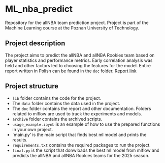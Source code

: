# ML_nba_predict
Repository for the allNBA team prediction project. Project is part of the Machine Learning course at the Poznan University of Technology.
## Project description
The project aims to predict the allNBA and allNBA Rookies team based on player statistics and performance metrics. Early correlation analysis was held and other factors led to choosing the features for the model. Entire report written in Polish can be found in the `doc` folder. [Report link](doc/Report.md)
## Project structure
- `lib` folder contains the code for the project. 
- The `data` folder contains the data used in the project. 
- The `doc` folder contains the report and other documentation. Folders related to mlflow are used to track the experiments and models. 
- `archive` folder contains the archived scripts. 
- `usage_example.ipynb` is an example of how to use the prepared functions in your own project.
- 'main.py' is the main script that finds best ml model and prints the results.
- `requirements.txt` contains the required packages to run the project.
- `final.py` is the script that donwloads the best ml model from mlflow and predicts the allNBA and allNBA Rookies teams for the 2025 season.
